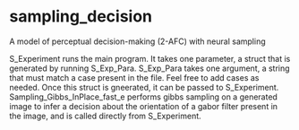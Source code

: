 # sampling_decision

A model of perceptual decision-making (2-AFC) with neural sampling

S_Experiment runs the main program. It takes one parameter, a struct that is generated by running S_Exp_Para. S_Exp_Para takes one argument, a string that must match a case present in the file. Feel free to add cases as needed. Once this struct is gneerated, it can be passed to S_Experiment. Sampling_Gibbs_InPlace_fast_e performs gibbs sampling on a generated image to infer a decision about the orientation of a gabor filter present in the image, and is called directly from S_Experiment. 
